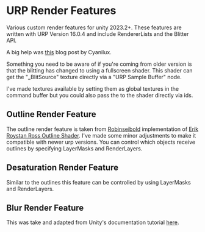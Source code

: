 # URP Render Features

Various custom render features for unity 2023.2+.
These features are written with URP Version 16.0.4 and include RendererLists and the Blitter API.

A big help was [this](https://www.cyanilux.com/tutorials/custom-renderer-features/) blog post by Cyanilux.

Something you need to be aware of if you're coming from older version is that the blitting has changed to using a
fullscreen shader.
This shader can get the "_BlitSource" texture directly via a "URP Sample Buffer" node.

I've made textures available by setting them as global textures in the command buffer but you could also pass the to the
shader directly via ids.

## Outline Render Feature

The outline render feature is taken from [Robinseibold](https://github.com/Robinseibold/Unity-URP-Outlines/)
implementation of [Erik Roystan Ross Outline Shader](https://roystan.net/articles/outline-shader.html). 
I've made some minor adjustments to make it compatible with newer urp versions.
You can control which objects receive outlines by specifying LayerMasks and RenderLayers.

## Desaturation Render Feature

Similar to the outlines this feature can be controlled by using LayerMasks and RenderLayers.

## Blur Render Feature

This was take and adapted from Unity's documentation
tutorial [here](https://docs.unity3d.com/Packages/com.unity.render-pipelines.universal@16.0/manual/containers/create-custom-renderer-feature-1.html).
